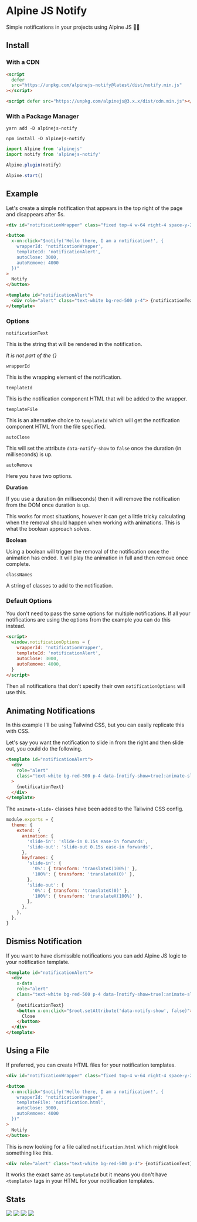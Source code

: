 # Alpine JS Notify

Simple notifications in your projects using Alpine JS 🙋‍♀️

## Install

### With a CDN

```html
<script
  defer
  src="https://unpkg.com/alpinejs-notify@latest/dist/notify.min.js"
></script>

<script defer src="https://unpkg.com/alpinejs@3.x.x/dist/cdn.min.js"></script>
```

### With a Package Manager

```shell
yarn add -D alpinejs-notify

npm install -D alpinejs-notify
```

```js
import Alpine from 'alpinejs'
import notify from 'alpinejs-notify'

Alpine.plugin(notify)

Alpine.start()
```

## Example

Let's create a simple notification that appears in the top right of the page and
disappears after 5s.

```html
<div id="notificationWrapper" class="fixed top-4 w-64 right-4 space-y-2"></div>

<button
  x-on:click="$notify('Hello there, I am a notification!', {
    wrapperId: 'notificationWrapper',
    templateId: 'notificationAlert',
    autoClose: 3000,
    autoRemove: 4000
  })"
>
  Notify
</button>

<template id="notificationAlert">
  <div role="alert" class="text-white bg-red-500 p-4"> {notificationText} </div>
</template>
```

### Options

`notificationText`

This is the string that will be rendered in the notification.

_It is not part of the {}_

`wrapperId`

This is the wrapping element of the notification.

`templateId`

This is the notification component HTML that will be added to the wrapper.

`templateFile`

This is an alternative choice to `templateId` which will get the notification
component HTML from the file specified.

`autoClose`

This will set the attribute `data-notify-show` to `false` once the duration (in
milliseconds) is up.

`autoRemove`

Here you have two options.

**Duration**

If you use a duration (in milliseconds) then it will remove the notification
from the DOM once duration is up.

This works for most situations, however it can get a little tricky calculating
when the removal should happen when working with animations. This is what the
boolean approach solves.

**Boolean**

Using a boolean will trigger the removal of the notification once the animation
has ended. It will play the animation in full and then remove once complete.

`classNames`

A string of classes to add to the notification.

### Default Options

You don't need to pass the same options for multiple notifications. If all your
notifications are using the options from the example you can do this instead.

```html
<script>
  window.notificationOptions = {
    wrapperId: 'notificationWrapper',
    templateId: 'notificationAlert',
    autoClose: 3000,
    autoRemove: 4000,
  }
</script>
```

Then all notifications that don't specify their own `notificationOptions` will
use this.

## Animating Notifications

In this example I'll be using Tailwind CSS, but you can easily replicate this
with CSS.

Let's say you want the notification to slide in from the right and then slide
out, you could do the following.

```html
<template id="notificationAlert">
  <div
    role="alert"
    class="text-white bg-red-500 p-4 data-[notify-show=true]:animate-slide-in data-[notify-show=false]:animate-slide-out"
  >
    {notificationText}
  </div>
</template>
```

The `animate-slide-` classes have been added to the Tailwind CSS config.

```js
module.exports = {
  theme: {
    extend: {
      animation: {
        'slide-in': 'slide-in 0.15s ease-in forwards',
        'slide-out': 'slide-out 0.15s ease-in forwards',
      },
      keyframes: {
        'slide-in': {
          '0%': { transform: 'translateX(100%)' },
          '100%': { transform: 'translateX(0)' },
        },
        'slide-out': {
          '0%': { transform: 'translateX(0)' },
          '100%': { transform: 'translateX(100%)' },
        },
      },
    },
  },
}
```

## Dismiss Notification

If you want to have dismissible notifications you can add Alpine JS logic to
your notification template.

```html
<template id="notificationAlert">
  <div
    x-data
    role="alert"
    class="text-white bg-red-500 p-4 data-[notify-show=true]:animate-slide-in data-[notify-show=false]:animate-slide-out"
  >
    {notificationText}
    <button x-on:click="$root.setAttribute('data-notify-show', false)">
      Close
    </button>
  </div>
</template>
```

## Using a File

If preferred, you can create HTML files for your notification templates.

```html
<div id="notificationWrapper" class="fixed top-4 w-64 right-4 space-y-2"></div>

<button
  x-on:click="$notify('Hello there, I am a notification!', {
    wrapperId: 'notificationWrapper',
    templateFile: 'notification.html',
    autoClose: 3000,
    autoRemove: 4000
  })"
>
  Notify
</button>
```

This is now looking for a file called `notification.html` which might look
something like this.

```html
<div role="alert" class="text-white bg-red-500 p-4"> {notificationText} </div>
```

It works the exact same as `templateId` but it means you don't have `<template>`
tags in your HTML for your notification templates.

## Stats

![](https://img.shields.io/bundlephobia/min/alpinejs-notify)
![](https://img.shields.io/npm/v/alpinejs-notify)
![](https://img.shields.io/npm/dt/alpinejs-notify)
![](https://img.shields.io/github/license/markmead/alpinejs-notify)
